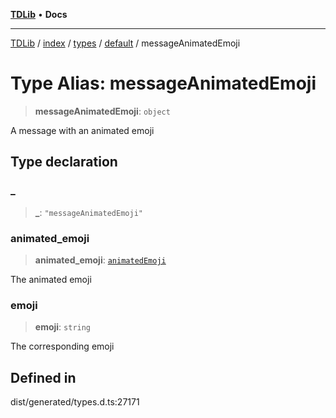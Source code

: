 [**TDLib**](../../../../../../README.md) • **Docs**

***

[TDLib](../../../../../../modules.md) / [index](../../../../../README.md) / [types](../../../README.md) / [default](../README.md) / messageAnimatedEmoji

# Type Alias: messageAnimatedEmoji

> **messageAnimatedEmoji**: `object`

A message with an animated emoji

## Type declaration

### \_

> **\_**: `"messageAnimatedEmoji"`

### animated\_emoji

> **animated\_emoji**: [`animatedEmoji`](animatedEmoji.md)

The animated emoji

### emoji

> **emoji**: `string`

The corresponding emoji

## Defined in

dist/generated/types.d.ts:27171
